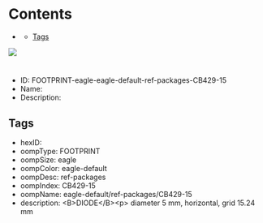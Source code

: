 



Contents
========

* [](#)
	* [Tags](#tags)
  
![][im]
# 

- ID: FOOTPRINT-eagle-eagle-default-ref-packages-CB429-15
- Name: 
- Description: 

## Tags

- hexID: 
- oompType: FOOTPRINT
- oompSize: eagle
- oompColor: eagle-default
- oompDesc: ref-packages
- oompIndex: CB429-15
- oompName: eagle-default/ref-packages/CB429-15
- description: &lt;B&gt;DIODE&lt;/B&gt;&lt;p&gt;&#xD;
diameter 5 mm, horizontal, grid 15.24 mm



[im]: image.png
